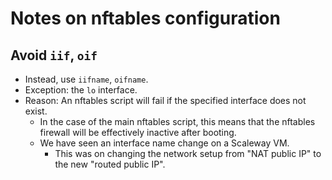 # Notes on nftables configuration

## Avoid `iif`, `oif`

* Instead, use `iifname`, `oifname`.
* Exception: the `lo` interface.
* Reason: An nftables script will fail if the specified interface does not
  exist.
    * In the case of the main nftables script, this means that the nftables
      firewall will be effectively inactive after booting.
    * We have seen an interface name change on a Scaleway VM.
        * This was on changing the network setup from "NAT public IP" to the
          new "routed public IP".
